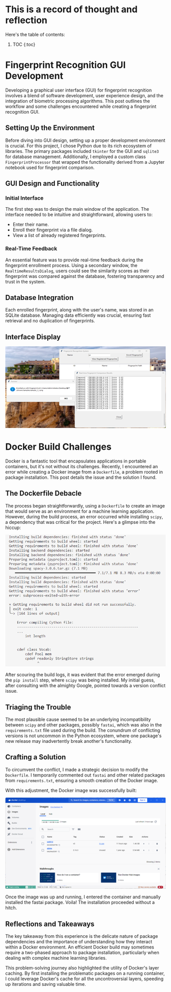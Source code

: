 # This is a record of thought and reflection

Here's the table of contents:

1. TOC
{:toc}

# Fingerprint Recognition GUI Development

Developing a graphical user interface (GUI) for fingerprint recognition involves a blend of software development, user experience design, and the integration of biometric processing algorithms. This post outlines the workflow and some challenges encountered while creating a fingerprint recognition GUI.

## Setting Up the Environment

Before diving into GUI design, setting up a proper development environment is crucial. For this project, I chose Python due to its rich ecosystem of libraries. The primary packages included `tkinter` for the GUI and `sqlite3` for database management. Additionally, I employed a custom class `FingerprintProcessor` that wrapped the functionality derived from a Jupyter notebook used for fingerprint comparison.

## GUI Design and Functionality

### Initial Interface

The first step was to design the main window of the application. The interface needed to be intuitive and straightforward, allowing users to:

- Enter their name.
- Enroll their fingerprint via a file dialog.
- View a list of already registered fingerprints.

### Real-Time Feedback

An essential feature was to provide real-time feedback during the fingerprint enrollment process. Using a secondary window, the `RealtimeResultsDialog`, users could see the similarity scores as their fingerprint was compared against the database, fostering transparency and trust in the system.

## Database Integration

Each enrolled fingerprint, along with the user's name, was stored in an SQLite database. Managing data efficiently was crucial, ensuring fast retrieval and no duplication of fingerprints.

## Interface Display

![](/images/zw.png "GUI diaplay")

# Docker Build Challenges

Docker is a fantastic tool that encapsulates applications in portable containers, but it's not without its challenges. Recently, I encountered an error while creating a Docker image from a `Dockerfile`, a problem rooted in package installation. This post details the issue and the solution I found.

## The Dockerfile Debacle

The process began straightforwardly, using a `Dockerfile` to create an image that would serve as an environment for a machine learning application. However, during the build process, an error occurred while installing `scipy`, a dependency that was critical for the project. Here's a glimpse into the hiccup:

![](/images/docker_error.png "Docker Build Error")

After scouring the build logs, it was evident that the error emerged during the `pip install` step, where `scipy` was being installed. My initial guess, after consulting with the almighty Google, pointed towards a version conflict issue.

## Triaging the Trouble

The most plausible cause seemed to be an underlying incompatibility between `scipy` and other packages, possibly `fastai`, which was also in the `requirements.txt` file used during the build. The conundrum of conflicting versions is not uncommon in the Python ecosystem, where one package's new release may inadvertently break another's functionality.

## Crafting a Solution

To circumvent the conflict, I made a strategic decision to modify the `Dockerfile`. I temporarily commented out `fastai` and other related packages from `requirements.txt`, ensuring a smooth creation of the Docker image. 

With this adjustment, the Docker image was successfully built:

![](/images/docker_succ.jpg "Docker Build Success")


Once the image was up and running, I entered the container and manually installed the fastai package. Voila! The installation proceeded without a hitch.

## Reflections and Takeaways

The key takeaway from this experience is the delicate nature of package dependencies and the importance of understanding how they interact within a Docker environment. An efficient Docker build may sometimes require a two-phased approach to package installation, particularly when dealing with complex machine learning libraries.

This problem-solving journey also highlighted the utility of Docker's layer caching. By first installing the problematic packages on a running container, I could leverage Docker's cache for all the uncontroversial layers, speeding up iterations and saving valuable time.


